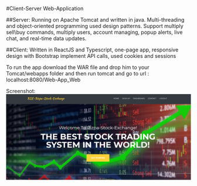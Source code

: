 
#Client-Server Web-Application

##Server:
Running on Apache Tomcat and written in java. Multi-threading and
object-oriented programming used design patterns. Support multiply sell\buy
commands, multiply users, account managing, popup alerts, live chat, and real-time
data updates.

##Client:
Written in ReactJS and Typescript, one-page app, responsive design with
Bootstrap implement API calls, used cookies and sessions


To run the app download the WAR file and drop him to your Tomcat/webapps folder
and then run tomcat and go to url : localhost:8080/Web-App_Web

Screenshot:
![screenshot1](/web1.PNG)
